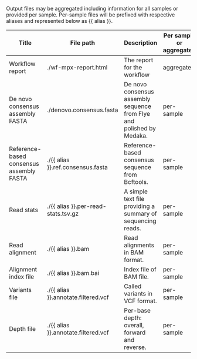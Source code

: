 Output files may be aggregated including information for all samples or provided per sample. Per-sample files will be prefixed with respective aliases and represented below as {{ alias }}.

| Title | File path | Description | Per sample or aggregated |
|-------|-----------|-------------|--------------------------|
| Workflow report | ./wf-mpx-report.html | The report for the workflow | aggregated |
| De novo consensus assembly FASTA | ./denovo.consensus.fasta | De novo consensus assembly sequence from Flye and polished by Medaka. | per-sample |
| Reference-based consensus assembly FASTA | ./{{ alias }}.ref.consensus.fasta | Reference-based consensus sequence from Bcftools. | per-sample |
| Read stats | ./{{ alias }}.per-read-stats.tsv.gz | A simple text file providing a summary of sequencing reads. | per-sample |
| Read alignment | ./{{ alias }}.bam | Read alignments in BAM format. | per-sample |
| Alignment index file | ./{{ alias }}.bam.bai | Index file of BAM file. | per-sample |
| Variants file | ./{{ alias }}.annotate.filtered.vcf | Called variants in VCF format. | per-sample |
| Depth file | ./{{ alias }}.annotate.filtered.vcf | Per-base depth: overall, forward and reverse. | per-sample |
